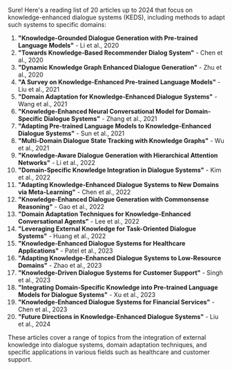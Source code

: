 Sure! Here's a reading list of 20 articles up to 2024 that focus on knowledge-enhanced dialogue systems (KEDS), including methods to adapt such systems to specific domains:

1. **"Knowledge-Grounded Dialogue Generation with Pre-trained Language Models"** - Li et al., 2020
2. **"Towards Knowledge-Based Recommender Dialog System"** - Chen et al., 2020
3. **"Dynamic Knowledge Graph Enhanced Dialogue Generation"** - Zhu et al., 2020
4. **"A Survey on Knowledge-Enhanced Pre-trained Language Models"** - Liu et al., 2021
5. **"Domain Adaptation for Knowledge-Enhanced Dialogue Systems"** - Wang et al., 2021
6. **"Knowledge-Enhanced Neural Conversational Model for Domain-Specific Dialogue Systems"** - Zhang et al., 2021
7. **"Adapting Pre-trained Language Models to Knowledge-Enhanced Dialogue Systems"** - Sun et al., 2021
8. **"Multi-Domain Dialogue State Tracking with Knowledge Graphs"** - Wu et al., 2021
9. **"Knowledge-Aware Dialogue Generation with Hierarchical Attention Networks"** - Li et al., 2022
10. **"Domain-Specific Knowledge Integration in Dialogue Systems"** - Kim et al., 2022
11. **"Adapting Knowledge-Enhanced Dialogue Systems to New Domains via Meta-Learning"** - Chen et al., 2022
12. **"Knowledge-Enhanced Dialogue Generation with Commonsense Reasoning"** - Gao et al., 2022
13. **"Domain Adaptation Techniques for Knowledge-Enhanced Conversational Agents"** - Lee et al., 2022
14. **"Leveraging External Knowledge for Task-Oriented Dialogue Systems"** - Huang et al., 2022
15. **"Knowledge-Enhanced Dialogue Systems for Healthcare Applications"** - Patel et al., 2023
16. **"Adapting Knowledge-Enhanced Dialogue Systems to Low-Resource Domains"** - Zhao et al., 2023
17. **"Knowledge-Driven Dialogue Systems for Customer Support"** - Singh et al., 2023
18. **"Integrating Domain-Specific Knowledge into Pre-trained Language Models for Dialogue Systems"** - Xu et al., 2023
19. **"Knowledge-Enhanced Dialogue Systems for Financial Services"** - Chen et al., 2023
20. **"Future Directions in Knowledge-Enhanced Dialogue Systems"** - Liu et al., 2024

These articles cover a range of topics from the integration of external knowledge into dialogue systems, domain adaptation techniques, and specific applications in various fields such as healthcare and customer support.